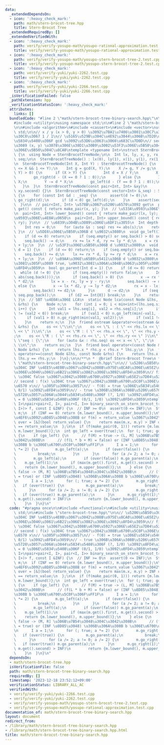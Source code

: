 ```yaml
---
data:
  _extendedDependsOn:
  - icon: ':heavy_check_mark:'
    path: math/stern-brocot-tree.hpp
    title: Stern-Brocot Tree
  _extendedRequiredBy: []
  _extendedVerifiedWith:
  - icon: ':heavy_check_mark:'
    path: verify/verify-yosupo-math/yosupo-rational-approximation.test.cpp
    title: verify/verify-yosupo-math/yosupo-rational-approximation.test.cpp
  - icon: ':heavy_check_mark:'
    path: verify/verify-yosupo-math/yosupo-stern-brocot-tree-2.test.cpp
    title: verify/verify-yosupo-math/yosupo-stern-brocot-tree-2.test.cpp
  - icon: ':heavy_check_mark:'
    path: verify/verify-yuki/yuki-2262.test.cpp
    title: verify/verify-yuki/yuki-2262.test.cpp
  - icon: ':heavy_check_mark:'
    path: verify/verify-yuki/yuki-2266.test.cpp
    title: verify/verify-yuki/yuki-2266.test.cpp
  _isVerificationFailed: false
  _pathExtension: hpp
  _verificationStatusIcon: ':heavy_check_mark:'
  attributes:
    links: []
  bundledCode: "#line 2 \"math/stern-brocot-tree-binary-search.hpp\"\n\n#include <functional>\n\
    #include <utility>\nusing namespace std;\n\n#line 2 \"math/stern-brocot-tree.hpp\"\
    \n\n#include <algorithm>\n#include <cassert>\n#include <vector>\nusing namespace\
    \ std;\n\n// x / y (x > 0, y > 0) \u3092\u7BA1\u7406\u3001\u30C7\u30D5\u30A9\u30EB\
    \u30C8\u3067 1 / 1\n// \u5165\u529B\u304C\u4E92\u3044\u306B\u7D20\u3067\u306A\u3044\
    \u5834\u5408\u306F gcd \u3092\u53D6\u3063\u3066\u683C\u7D0D\n// seq : (1, 1) \u304B\
    \u3089 (x, y) \u3078\u306E\u30D1\u30B9\u3002\u53F3\u306E\u5B50\u304C\u6B63/\u5DE6\
    \u306E\u5B50\u304C\u8CA0\ntemplate <typename Int>\nstruct SternBrocotTreeNode\
    \ {\n  using Node = SternBrocotTreeNode;\n\n  Int lx, ly, x, y, rx, ry;\n  vector<Int>\
    \ seq;\n\n  SternBrocotTreeNode() : lx(0), ly(1), x(1), y(1), rx(1), ry(0) {}\n\
    \n  SternBrocotTreeNode(Int X, Int Y) : SternBrocotTreeNode() {\n    assert(1\
    \ <= X && 1 <= Y);\n    Int g = gcd(X, Y);\n    X /= g, Y /= g;\n    while (min(X,\
    \ Y) > 0) {\n      if (X > Y) {\n        Int d = X / Y;\n        X -= d * Y;\n\
    \        go_right(d - (X == 0 ? 1 : 0));\n      } else {\n        Int d = Y /\
    \ X;\n        Y -= d * X;\n        go_left(d - (Y == 0 ? 1 : 0));\n      }\n \
    \   }\n  }\n  SternBrocotTreeNode(const pair<Int, Int> &xy)\n      : SternBrocotTreeNode(xy.first,\
    \ xy.second) {}\n  SternBrocotTreeNode(const vector<Int> &_seq) : SternBrocotTreeNode()\
    \ {\n    for (const Int &d : _seq) {\n      assert(d != 0);\n      if (d > 0)\
    \ go_right(d);\n      if (d < 0) go_left(d);\n    }\n    assert(seq == _seq);\n\
    \  }\n\n  // pair<Int, Int> \u578B\u3067\u5206\u6570\u3092 get\n  pair<Int, Int>\
    \ get() const { return make_pair(x, y); }\n  // \u533A\u9593\u306E\u4E0B\u9650\
    \n  pair<Int, Int> lower_bound() const { return make_pair(lx, ly); }\n  // \u533A\
    \u9593\u306E\u4E0A\u9650\n  pair<Int, Int> upper_bound() const { return make_pair(rx,\
    \ ry); }\n\n  // \u6839\u304B\u3089\u306E\u6DF1\u3055\n  Int depth() const {\n\
    \    Int res = 0;\n    for (auto &s : seq) res += abs(s);\n    return res;\n \
    \ }\n  // \u5DE6\u306E\u5B50\u306B d \u9032\u3080\n  void go_left(Int d = 1) {\n\
    \    if (d <= 0) return;\n    if (seq.empty() or seq.back() > 0) seq.push_back(0);\n\
    \    seq.back() -= d;\n    rx += lx * d, ry += ly * d;\n    x = rx + lx, y = ry\
    \ + ly;\n  }\n  // \u53F3\u306E\u5B50\u306B d \u9032\u3080\n  void go_right(Int\
    \ d = 1) {\n    if (d <= 0) return;\n    if (seq.empty() or seq.back() < 0) seq.push_back(0);\n\
    \    seq.back() += d;\n    lx += rx * d, ly += ry * d;\n    x = rx + lx, y = ry\
    \ + ly;\n  }\n  // \u89AA\u306E\u65B9\u5411\u306B d \u9032\u3080\n  // d \u9032\
    \u3081\u305F\u3089 true, \u9032\u3081\u306A\u304B\u3063\u305F\u3089 false \u3092\
    \u8FD4\u3059\n  bool go_parent(Int d = 1) {\n    if (d <= 0) return true;\n  \
    \  while (d != 0) {\n      if (seq.empty()) return false;\n      Int d2 = min(d,\
    \ abs(seq.back()));\n      if (seq.back() > 0) {\n        x -= rx * d2, y -= ry\
    \ * d2;\n        lx = x - rx, ly = y - ry;\n        seq.back() -= d2;\n      }\
    \ else {\n        x -= lx * d2, y -= ly * d2;\n        rx = x - lx, ry = y - ly;\n\
    \        seq.back() += d2;\n      }\n      d -= d2;\n      if (seq.back() == 0)\
    \ seq.pop_back();\n      if (d2 == Int{0}) break;\n    }\n    return true;\n \
    \ }\n  // SBT \u4E0A\u306E LCA\n  static Node lca(const Node &lhs, const Node\
    \ &rhs) {\n    Node n;\n    for (int i = 0; i < min<int>(lhs.seq.size(), rhs.seq.size());\
    \ i++) {\n      Int val1 = lhs.seq[i], val2 = rhs.seq[i];\n      if ((val1 < 0)\
    \ != (val2 < 0)) break;\n      if (val1 < 0) n.go_left(min(-val1, -val2));\n \
    \     if (val1 > 0) n.go_right(min(val1, val2));\n      if (val1 != val2) break;\n\
    \    }\n    return n;\n  }\n  friend ostream &operator<<(ostream &os, const Node\
    \ &rhs) {\n    os << \"\\n\";\n    os << \"L : ( \" << rhs.lx << \", \" << rhs.ly\
    \ << \" )\\n\";\n    os << \"M : ( \" << rhs.x << \", \" << rhs.y << \" )\\n\"\
    ;\n    os << \"R : ( \" << rhs.rx << \", \" << rhs.ry << \" )\\n\";\n    os <<\
    \ \"seq : {\";\n    for (auto &x : rhs.seq) os << x << \", \";\n    os << \"}\
    \ \\n\";\n    return os;\n  }\n  friend bool operator<(const Node &lhs, const\
    \ Node &rhs) {\n    return lhs.x * rhs.y < rhs.x * lhs.y;\n  }\n  friend bool\
    \ operator==(const Node &lhs, const Node &rhs) {\n    return lhs.x == rhs.x and\
    \ lhs.y == rhs.y;\n  }\n};\n\n/**\n *  @brief Stern-Brocot Tree\n */\n#line 8\
    \ \"math/stern-brocot-tree-binary-search.hpp\"\n\n// \u5206\u5B50\u3068\u5206\u6BCD\
    \u304C INF \u4EE5\u4E0B\u3067\u3042\u308B\u975E\u8CA0\u306E\u65E2\u7D04\u5206\u6570\
    \u306E\u3046\u3061\u6B21\u306E\u3082\u306E\u3092\u8FD4\u3059\n// first : f(x)\
    \ \u304C false \u3067\u3042\u308B\u6700\u5927\u306E\u65E2\u7D04\u5206\u6570 x\n\
    // second : f(x) \u304C true \u3067\u3042\u308B\u6700\u5C0F\u306E\u65E2\u7D04\u5206\
    \u6570 x\n// \u305F\u3060\u3057\n// - f(0) = true \u306E\u5834\u5408\u306F (0/1,\
    \ 0/1) \u3092\u8FD4\u3059\n// - true \u306B\u306A\u308B\u5206\u6570\u304C\u5B58\
    \u5728\u3057\u306A\u3044\u5834\u5408\u306F (?, 1/0) \u3092\u8FD4\u3059\n// - INF\
    \ = 0 \u306E\u5834\u5408\u306F (0/1, 1/0) \u3092\u8FD4\u3059\ntemplate <typename\
    \ I>\npair<pair<I, I>, pair<I, I>> binary_search_on_stern_brocot_tree(\n    function<bool(pair<I,\
    \ I>)> f, const I &INF) {\n  // INF >= 0\n  assert(0 <= INF);\n  SternBrocotTreeNode<I>\
    \ m;\n  if (INF == 0) return {m.lower_bound(), m.upper_bound()};\n\n  // INF \u6761\
    \u4EF6\u3092\u8D85\u3048\u308B or f(m) = return_value \u3067\u3042\u308B\n  auto\
    \ over = [&](bool return_value) {\n    return max(m.x, m.y) > INF or f(m.get())\
    \ == return_value;\n  };\n\n  if (f(make_pair(0, 1))) return {m.lower_bound(),\
    \ m.lower_bound()};\n  int go_left = over(true);\n  for (; true; go_left ^= 1)\
    \ {\n    if (go_left) {\n      // f(M) = true -> (L, M] \u306B\u7B54\u3048\u304C\
    \u3042\u308B\n      // (f(L * b + M) = false) or (INF \u8D85\u3048) \u306B\u306A\
    \u308B b \u306E\u6700\u5C0F\u306F\uFF1F\n      I a = 1;\n      for (; true; a\
    \ *= 2) {\n        m.go_left(a);\n        if (over(false)) {\n          m.go_parent(a);\n\
    \          break;\n        }\n      }\n      for (a /= 2; a != 0; a /= 2) {\n\
    \        m.go_left(a);\n        if (over(false)) m.go_parent(a);\n      }\n  \
    \    m.go_left(1);\n      if (max(m.get().first, m.get().second) > INF)\n    \
    \    return {m.lower_bound(), m.upper_bound()};\n    } else {\n      // f(M) =\
    \ false -> (M, R] \u306B\u7B54\u3048\u304C\u3042\u308B\n      // (f(M + R * b)\
    \ = true) or (INF \u8D85\u3048) \u306B\u306A\u308B b \u306E\u6700\u5C0F\u306F\uFF1F\
    \n      I a = 1;\n      for (; true; a *= 2) {\n        m.go_right(a);\n     \
    \   if (over(true)) {\n          m.go_parent(a);\n          break;\n        }\n\
    \      }\n      for (a /= 2; a != 0; a /= 2) {\n        m.go_right(a);\n     \
    \   if (over(true)) m.go_parent(a);\n      }\n      m.go_right(1);\n      if (max(m.get().first,\
    \ m.get().second) > INF)\n        return {m.lower_bound(), m.upper_bound()};\n\
    \    }\n  }\n}\n"
  code: "#pragma once\n\n#include <functional>\n#include <utility>\nusing namespace\
    \ std;\n\n#include \"stern-brocot-tree.hpp\"\n\n// \u5206\u5B50\u3068\u5206\u6BCD\
    \u304C INF \u4EE5\u4E0B\u3067\u3042\u308B\u975E\u8CA0\u306E\u65E2\u7D04\u5206\u6570\
    \u306E\u3046\u3061\u6B21\u306E\u3082\u306E\u3092\u8FD4\u3059\n// first : f(x)\
    \ \u304C false \u3067\u3042\u308B\u6700\u5927\u306E\u65E2\u7D04\u5206\u6570 x\n\
    // second : f(x) \u304C true \u3067\u3042\u308B\u6700\u5C0F\u306E\u65E2\u7D04\u5206\
    \u6570 x\n// \u305F\u3060\u3057\n// - f(0) = true \u306E\u5834\u5408\u306F (0/1,\
    \ 0/1) \u3092\u8FD4\u3059\n// - true \u306B\u306A\u308B\u5206\u6570\u304C\u5B58\
    \u5728\u3057\u306A\u3044\u5834\u5408\u306F (?, 1/0) \u3092\u8FD4\u3059\n// - INF\
    \ = 0 \u306E\u5834\u5408\u306F (0/1, 1/0) \u3092\u8FD4\u3059\ntemplate <typename\
    \ I>\npair<pair<I, I>, pair<I, I>> binary_search_on_stern_brocot_tree(\n    function<bool(pair<I,\
    \ I>)> f, const I &INF) {\n  // INF >= 0\n  assert(0 <= INF);\n  SternBrocotTreeNode<I>\
    \ m;\n  if (INF == 0) return {m.lower_bound(), m.upper_bound()};\n\n  // INF \u6761\
    \u4EF6\u3092\u8D85\u3048\u308B or f(m) = return_value \u3067\u3042\u308B\n  auto\
    \ over = [&](bool return_value) {\n    return max(m.x, m.y) > INF or f(m.get())\
    \ == return_value;\n  };\n\n  if (f(make_pair(0, 1))) return {m.lower_bound(),\
    \ m.lower_bound()};\n  int go_left = over(true);\n  for (; true; go_left ^= 1)\
    \ {\n    if (go_left) {\n      // f(M) = true -> (L, M] \u306B\u7B54\u3048\u304C\
    \u3042\u308B\n      // (f(L * b + M) = false) or (INF \u8D85\u3048) \u306B\u306A\
    \u308B b \u306E\u6700\u5C0F\u306F\uFF1F\n      I a = 1;\n      for (; true; a\
    \ *= 2) {\n        m.go_left(a);\n        if (over(false)) {\n          m.go_parent(a);\n\
    \          break;\n        }\n      }\n      for (a /= 2; a != 0; a /= 2) {\n\
    \        m.go_left(a);\n        if (over(false)) m.go_parent(a);\n      }\n  \
    \    m.go_left(1);\n      if (max(m.get().first, m.get().second) > INF)\n    \
    \    return {m.lower_bound(), m.upper_bound()};\n    } else {\n      // f(M) =\
    \ false -> (M, R] \u306B\u7B54\u3048\u304C\u3042\u308B\n      // (f(M + R * b)\
    \ = true) or (INF \u8D85\u3048) \u306B\u306A\u308B b \u306E\u6700\u5C0F\u306F\uFF1F\
    \n      I a = 1;\n      for (; true; a *= 2) {\n        m.go_right(a);\n     \
    \   if (over(true)) {\n          m.go_parent(a);\n          break;\n        }\n\
    \      }\n      for (a /= 2; a != 0; a /= 2) {\n        m.go_right(a);\n     \
    \   if (over(true)) m.go_parent(a);\n      }\n      m.go_right(1);\n      if (max(m.get().first,\
    \ m.get().second) > INF)\n        return {m.lower_bound(), m.upper_bound()};\n\
    \    }\n  }\n}\n"
  dependsOn:
  - math/stern-brocot-tree.hpp
  isVerificationFile: false
  path: math/stern-brocot-tree-binary-search.hpp
  requiredBy: []
  timestamp: '2023-12-18 23:52:12+09:00'
  verificationStatus: LIBRARY_ALL_AC
  verifiedWith:
  - verify/verify-yuki/yuki-2266.test.cpp
  - verify/verify-yuki/yuki-2262.test.cpp
  - verify/verify-yosupo-math/yosupo-stern-brocot-tree-2.test.cpp
  - verify/verify-yosupo-math/yosupo-rational-approximation.test.cpp
documentation_of: math/stern-brocot-tree-binary-search.hpp
layout: document
redirect_from:
- /library/math/stern-brocot-tree-binary-search.hpp
- /library/math/stern-brocot-tree-binary-search.hpp.html
title: math/stern-brocot-tree-binary-search.hpp
---
```

